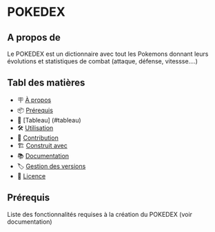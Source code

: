 # POKEDEX
## A propos de

Le POKEDEX est un dictionnaire avec tout les Pokemons donnant leurs évolutions et statistiques de combat (attaque, défense, vitessse....)

## Tabl des matières

- 🪧 [À propos](#à-propos)
- 📦 [Prérequis](#prérequis)
- 🚀 [Tableau] (#tableau)
- 🛠️ [Utilisation](#utilisation)
- 🤝 [Contribution](#contribution)
- 🏗️ [Construit avec](#construit-avec)
- 📚 [Documentation](#documentation)
- 🏷️ [Gestion des versions](#gestion-des-versions)
- 📝 [Licence](#licence)

## Prérequis

Liste des fonctionnalités requises à la création du POKEDEX (voir documentation)



